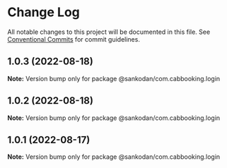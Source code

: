 # Change Log

All notable changes to this project will be documented in this file.
See [Conventional Commits](https://conventionalcommits.org) for commit guidelines.

## 1.0.3 (2022-08-18)

**Note:** Version bump only for package @sankodan/com.cabbooking.login





## 1.0.2 (2022-08-18)

**Note:** Version bump only for package @sankodan/com.cabbooking.login





## 1.0.1 (2022-08-17)

**Note:** Version bump only for package @sankodan/com.cabbooking.login
